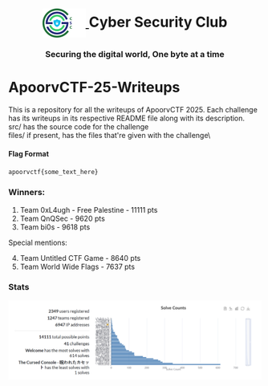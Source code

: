 <h1 align="center">
    <a href="https://github.com/CSYClubIIITK/ClubVault">
        <img src="CSC_Logo_Dark_name.png" valign="middle" height="58" alt="CSY logo" />
    </a>
    <span valign="middle">
        Cyber Security Club
    </span>
</h1>

<h3 align="center">Securing the digital world, One byte at a time</h3>

# ApoorvCTF-25-Writeups

This is a repository for all the writeups of ApoorvCTF 2025. Each challenge has its writeups in its respective README
file along with its description.\
src/ has the source code for the challenge\
files/ if present, has the files that're given with the challenge\

#### Flag Format

`apoorvctf{some_text_here}`

### Winners:

1. Team 0xL4ugh - Free Palestine - 11111 pts
2. Team QnQSec - 9620 pts
3. Team bi0s - 9618 pts

Special mentions:

4. Team Untitled CTF Game - 8640 pts
5. Team World Wide Flags - 7637 pts

### Stats

![stats](stats.png)
